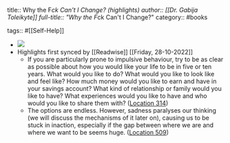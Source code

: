 title:: Why the F*ck Can't I Change? (highlights)
author:: [[Dr. Gabija  Toleikyte]]
full-title:: "Why the F*ck Can't I Change?"
category:: #books

tags:: #[[Self-Help]]

- ![](https://m.media-amazon.com/images/I/81XiEqC72+L._SY160.jpg)
- Highlights first synced by [[Readwise]] [[Friday, 28-10-2022]]
	- If you are particularly prone to impulsive behaviour, try to be as clear as possible about how you would like your life to be in five or ten years. What would you like to do? What would you like to look like and feel like? How much money would you like to earn and have in your savings account? What kind of relationship or family would you like to have? What experiences would you like to have and who would you like to share them with? ([Location 314](https://readwise.io/to_kindle?action=open&asin=B08J4FQ7TS&location=314))
	- The options are endless. However, sadness paralyses our thinking (we will discuss the mechanisms of it later on), causing us to be stuck in inaction, especially if the gap between where we are and where we want to be seems huge. ([Location 509](https://readwise.io/to_kindle?action=open&asin=B08J4FQ7TS&location=509))